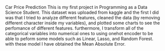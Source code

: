 Car Price Prediction
This is my first project in Programming as a Data Science Student. This dataset was uploaded from kaggle and the first I did was that I tried to analyze different features, cleaned the data (by removing different character inside my variables), and plotted some charts to see the perfomance of different features.
furthermore, I transform all of the categorical variables into numerical ones to using onehot encoder to be able to peform some models such as Linear, Lasso, and Random Forest. with these model I have obtained the Mean Absolute Error. 
